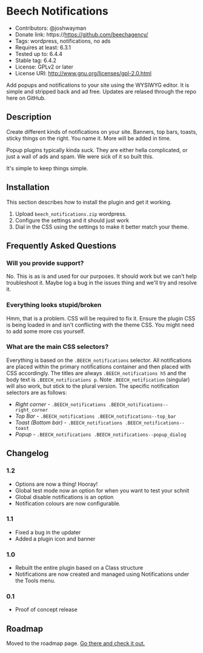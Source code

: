 # Beech Notifications

- Contributors: @joshwayman
- Donate link: https://https://github.com/beechagency/
- Tags: wordpress, notifications, no ads
- Requires at least: 6.3.1
- Tested up to: 6.4.4
- Stable tag: 6.4.2
- License: GPLv2 or later
- License URI: http://www.gnu.org/licenses/gpl-2.0.html

Add popups and notifications to your site using the WYSIWYG editor. It is simple and stripped back and ad free. Updates are relased through the repo here on GitHub.

## Description 

Create different kinds of notifications on your site. Banners, top bars, toasts, sticky things on the right. You name it. More will be added in time.

Popup plugins typically kinda suck. They are either hella complicated, or just a wall of ads and spam. We were sick of it so built this.

It's simple to keep things simple. 

## Installation

This section describes how to install the plugin and get it working.

1. Upload `beech_notifications.zip` wordpress.
2. Configure the settings and it should just work
3. Dial in the CSS using the settings to make it better match your theme.

## Frequently Asked Questions

### Will you provide support?

No. This is as is and used for our purposes. It should work but we can't help troubleshoot it. Maybe log a bug in the issues thing and we'll try and resolve it.


### Everything looks stupid/broken

Hmm, that is a problem. CSS will be required to fix it. Ensure the plugin CSS is being loaded in and isn't conflicting with the theme CSS. You might need to add some more css yourself.

### What are the main CSS selectors?

Everything is based on the `.BEECH_notifications` selector. All notifications are placed within the primary notifications container and then placed with CSS accordingly. The titles are always `.BEECH_notifications h5` and the body text is `.BEECH_notifications p`. Note `.BEECH_notification` (singular) will also work, but stick to the plural version. The specific notification selectors are as follows:

- *Right corner* - `.BEECH_notifications .BEECH_notifications--right_corner`
- *Top Bar* - `.BEECH_notifications .BEECH_notifications--top_bar`
- *Toast (Bottom bar)* - `.BEECH_notifications .BEECH_notifications--toast`
- *Popup* - `.BEECH_notifications .BEECH_notifications--popup_dialog`


## Changelog 

### 1.2
* Options are now a thing! Hooray!
* Global test mode now an option for when you want to test your schnit
* Global disable notifications is an option
* Notification colours are now configurable.

### 1.1 
* Fixed a bug in the updater
* Added a plugin icon and banner

### 1.0
* Rebuilt the entire plugin based on a Class structure
* Notifications are now created and managed using Notifications under the Tools menu.

### 0.1
* Proof of concept release

## Roadmap

Moved to the roadmap page. [Go there and check it out.](https://github.com/BeechAgency/beech_notifications/blob/main/docs/ROADMAP.md)